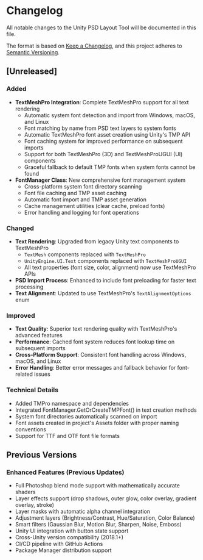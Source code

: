 # Changelog

All notable changes to the Unity PSD Layout Tool will be documented in this file.

The format is based on [Keep a Changelog](https://keepachangelog.com/en/1.0.0/),
and this project adheres to [Semantic Versioning](https://semver.org/spec/v2.0.0.html).

## [Unreleased]

### Added
- **TextMeshPro Integration**: Complete TextMeshPro support for all text rendering
  - Automatic system font detection and import from Windows, macOS, and Linux
  - Font matching by name from PSD text layers to system fonts
  - Automatic TextMeshPro font asset creation using Unity's TMP API
  - Font caching system for improved performance on subsequent imports
  - Support for both TextMeshPro (3D) and TextMeshProUGUI (UI) components
  - Graceful fallback to default TMP fonts when system fonts cannot be found
- **FontManager Class**: New comprehensive font management system
  - Cross-platform system font directory scanning
  - Font file caching and TMP asset caching
  - Automatic font import and TMP asset generation
  - Cache management utilities (clear cache, preload fonts)
  - Error handling and logging for font operations

### Changed
- **Text Rendering**: Upgraded from legacy Unity text components to TextMeshPro
  - `TextMesh` components replaced with `TextMeshPro`
  - `UnityEngine.UI.Text` components replaced with `TextMeshProUGUI`
  - All text properties (font size, color, alignment) now use TextMeshPro APIs
- **PSD Import Process**: Enhanced to include font preloading for faster text processing
- **Text Alignment**: Updated to use TextMeshPro's `TextAlignmentOptions` enum

### Improved
- **Text Quality**: Superior text rendering quality with TextMeshPro's advanced features
- **Performance**: Cached font system reduces font lookup time on subsequent imports
- **Cross-Platform Support**: Consistent font handling across Windows, macOS, and Linux
- **Error Handling**: Better error messages and fallback behavior for font-related issues

### Technical Details
- Added TMPro namespace and dependencies
- Integrated FontManager.GetOrCreateTMPFont() in text creation methods
- System font directories automatically scanned on import
- Font assets created in project's Assets folder with proper naming conventions
- Support for TTF and OTF font file formats

## Previous Versions

### Enhanced Features (Previous Updates)
- Full Photoshop blend mode support with mathematically accurate shaders
- Layer effects support (drop shadows, outer glow, color overlay, gradient overlay, stroke)
- Layer masks with automatic alpha channel integration
- Adjustment layers (Brightness/Contrast, Hue/Saturation, Color Balance)
- Smart filters (Gaussian Blur, Motion Blur, Sharpen, Noise, Emboss)
- Unity UI integration with button state support
- Cross-Unity version compatibility (2018.1+)
- CI/CD pipeline with GitHub Actions
- Package Manager distribution support
